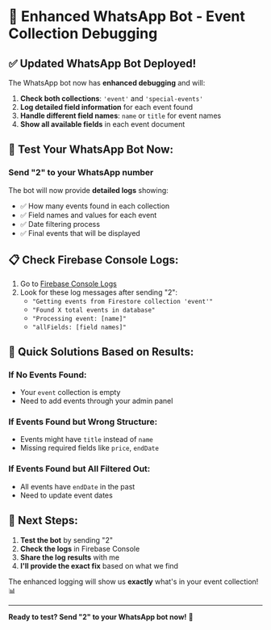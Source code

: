 # 🔧 Enhanced WhatsApp Bot - Event Collection Debugging

## ✅ **Updated WhatsApp Bot Deployed!**

The WhatsApp bot now has **enhanced debugging** and will:

1. **Check both collections**: `'event'` and `'special-events'`
2. **Log detailed field information** for each event found
3. **Handle different field names**: `name` or `title` for event names
4. **Show all available fields** in each event document

## 🧪 **Test Your WhatsApp Bot Now:**

### **Send "2" to your WhatsApp number**

The bot will now provide **detailed logs** showing:
- ✅ How many events found in each collection
- ✅ Field names and values for each event
- ✅ Date filtering process
- ✅ Final events that will be displayed

## 📋 **Check Firebase Console Logs:**

1. Go to [Firebase Console Logs](https://console.firebase.google.com/project/reservationweb-4b61a/functions/logs)
2. Look for these log messages after sending "2":
   - `"Getting events from Firestore collection 'event'"`
   - `"Found X total events in database"`
   - `"Processing event: [name]"`
   - `"allFields: [field names]"`

## 🎯 **Quick Solutions Based on Results:**

### **If No Events Found:**
- Your `event` collection is empty
- Need to add events through your admin panel

### **If Events Found but Wrong Structure:**
- Events might have `title` instead of `name`
- Missing required fields like `price`, `endDate`

### **If Events Found but All Filtered Out:**
- All events have `endDate` in the past
- Need to update event dates

## 🚀 **Next Steps:**

1. **Test the bot** by sending "2"
2. **Check the logs** in Firebase Console
3. **Share the log results** with me
4. **I'll provide the exact fix** based on what we find

The enhanced logging will show us **exactly** what's in your event collection! 📊

---

**Ready to test? Send "2" to your WhatsApp bot now!** 📱